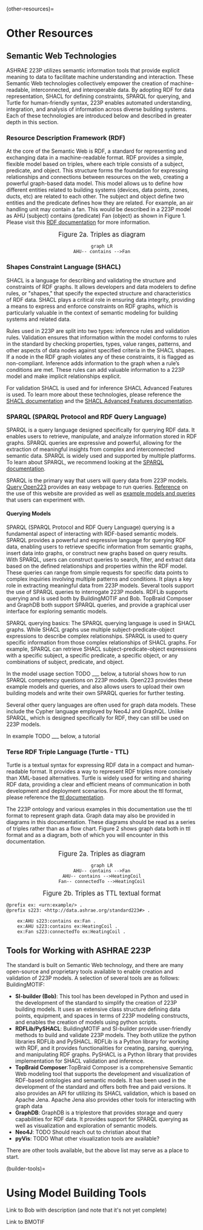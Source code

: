 (other-resources)=
# Other Resources

## Semantic Web Technologies

ASHRAE 223P utilizes semantic information tools that provide explicit meaning to data to facilitate machine understanding and interaction. These Semantic Web technologies collectively empower the creation of machine-readable, interconnected, and interoperable data. By adopting RDF for data representation, SHACL for defining constraints, SPARQL for querying, and Turtle for human-friendly syntax, 223P enables automated understanding, integration, and analysis of information across diverse building systems. Each of these technologies are introduced below and described in greater depth in this section.

### Resource Description Framework (RDF)

At the core of the Semantic Web is RDF, a standard for representing and exchanging data in a machine-readable format. RDF provides a simple, flexible model based on triples, where each triple consists of a subject, predicate, and object. This structure forms the foundation for expressing relationships and connections between resources on the web, creating a powerful graph-based data model.  This model allows us to define how different entities related to building systems (devices, data points, zones, ducts, etc) are related to each other. The subject and object define two entities and the predicate defines how they are related. For example, an air handling unit may contain a fan. This would be described in a 223P model as AHU (subject) contains (predicate) Fan (object) as shown in Figure 1. Please visit this [RDF documentation](https://www.w3.org/TR/rdf11-concepts/) for more information.

<div align="center">

<span style="font-size: larger;">Figure 2a. Triples as diagram</span>

```{mermaid}
graph LR
AHU-- contains -->Fan
```

</div>

<!--- Mermaid is not fully supported by github pages and jupyterlab, but in the future it should be. We may be able to create figures like this
```mermaid
---
title: Figure 1. Simple Triple
---
graph LR
    AHU-- contains - ->Fan
``` --->

### Shapes Constraint Language (SHACL)

SHACL is a language for describing and validating the structure and constraints of RDF graphs. It allows developers and data modelers to define rules, or "shapes," that specify the expected structure and characteristics of RDF data. SHACL plays a critical role in ensuring data integrity, providing a means to express and enforce constraints on RDF graphs, which is particularly valuable in the context of semantic modeling for building systems and related data.

Rules used in 223P are split into two types: inference rules and validation rules. Validation ensures that information within the model conforms to rules in the standard by checking properties, types, value ranges, patterns, and other aspects of data nodes against specified criteria in the SHACL shapes. If a node in the RDF graph violates any of these constraints, it is flagged as non-compliant. Inference adds information to the graph when a rule’s conditions are met. These rules can add valuable information to a 223P model and make implicit relationships explicit.

For validation SHACL is used and for inference SHACL Advanced Features is used. To learn more about these technologies, please reference the [SHACL documentation](https://www.w3.org/TR/shacl/) and the [SHACL Advanced Features documentation](https://w3c.github.io/shacl/shacl-af/).

### SPARQL (SPARQL Protocol and RDF Query Language)

SPARQL is a query language designed specifically for querying RDF data. It enables users to retrieve, manipulate, and analyze information stored in RDF graphs. SPARQL queries are expressive and powerful, allowing for the extraction of meaningful insights from complex and interconnected semantic data. SPARQL is widely used and supported by multiple platforms. To learn about SPARQL, we recommend looking at the [SPARQL documentation](https://www.w3.org/TR/sparql11-query/).

SPARQL is the primary way that users will query data from 223P models. [Query Open223](https://query.open223.info/?url=ontologies%2F223p.ttl) provides an easy webpage to run queries. [Reference](../reference/223-query) on the use of this website are provided as well as [example models and queries](example-models) that users can experiment with.

#### Querying Models

SPARQL (SPARQL Protocol and RDF Query Language) querying is a fundamental aspect of interacting with RDF-based semantic models. SPARQL provides a powerful and expressive language for querying RDF data, enabling users to retrieve specific information from semantic graphs, insert data into graphs, or construct new graphs based on query results. With SPARQL, users can construct queries to search, filter, and extract data based on the defined relationships and properties within the RDF model. These queries can range from simple requests for specific data points to complex inquiries involving multiple patterns and conditions. It plays a key role in extracting meaningful data from 223P models. Several tools support the use of SPARQL queries to interrogate 223P models. RDFLib supports querying and is used both by BuildingMOTIF and Bob. TopBraid Composer and GraphDB both support SPARQL queries, and provide a graphical user interface for exploring semantic models.

SPARQL querying basics: The SPARQL querying language is used in SHACL graphs. While SHACL graphs use multiple subject-predicate-object expressions to describe complex relationships. SPARQL is used to query specific information from those complex relationships of SHACL graphs. For example, SPARQL can retrieve SHACL subject-predicate-object expressions with a specific subject, a specific predicate, a specific object, or any combinations of subject, predicate, and object.

In the model usage section TODO ___ below, a tutorial shows how to run SPARQL competency questions on 223P models. Open223 provides these example models and queries, and also allows users to upload their own building models and write their own SPARQL queries for further testing.

Several other query languages are often used for graph data models. These include the Cypher language employed by Neo4J and GraphQL. Unlike SPARQL, which is designed specifically for RDF, they can still be used on 223P models.

In example TODO ___ below, a tutorial

### Terse RDF Triple Language (Turtle - TTL)

Turtle is a textual syntax for expressing RDF data in a compact and human-readable format. It provides a way to represent RDF triples more concisely than XML-based alternatives. Turtle is widely used for writing and sharing RDF data, providing a clear and efficient means of communication in both development and deployment scenarios. For more about the ttl format, please reference the [ttl documentation](https://www.w3.org/TR/turtle/).

The 223P ontology and various examples in this documentation use the ttl format to represent graph data. Graph data may also be provided in diagrams in this documentation. These diagrams should be read as a series of triples rather than as a flow chart. Figure 2 shows graph data both in ttl format and as a diagram, both of which you will encounter in this documentation.

<div align="center">

<span style="font-size: larger;">Figure 2a. Triples as diagram</span>

</div>

<div align="center">

```{mermaid}
graph LR
AHU-- contains -->Fan
AHU-- contains -->HeatingCoil
Fan-- connectedTo -->HeatingCoil
```

</div>

<div align="center">

<span style="font-size: larger;">Figure 2b. Triples as TTL textual format</span>

</div>

```
@prefix ex: <urn:example/> .
@prefix s223: <http://data.ashrae.org/standard223#> .

    ex:AHU s223:contains ex:Fan .
    ex:AHU s223:contains ex:HeatingCoil .
    ex:Fan s223:connectedTo ex:HeatingCoil .
```

## Tools for Working with ASHRAE 223P

The standard is built on Semantic Web technology, and there are many open-source and proprietary tools available to enable creation and validation of 223P models. A selection of several tools are as follows:
BuildingMOTIF:
* **SI-builder (Bob)**: This tool has been developed in Python and used in the development of the standard to simplify the creation of 223P building models. It uses an extensive class structure defining data points, equipment, and spaces in terms of 223P modeling constructs, and enables the creation of models using python scripts.
* **RDFLib/PySHACL**:  BuildingMOTIF and SI-builder provide user-friendly methods to build and validate 223P models. They both utilize the python libraries RDFLib and PySHACL. RDFLib is a Python library for working with RDF, and it provides functionalities for creating, parsing, querying, and manipulating RDF graphs. PySHACL is a Python library that provides implementation for SHACL validation and inference.
* **TopBraid Composer**:TopBraid Composer is a comprehensive Semantic Web modeling tool that supports the development and visualization of RDF-based ontologies and semantic models. It has been used in the development of the standard and offers both free and paid versions. It also provides an API for utilizing its SHACL validation, which is based on Apache Jena. Apache Jena also provides other tools for interacting with graph data
* **GraphDB**: GraphDB is a triplestore that provides storage and query capabilities for RDF data. It provides support for SPARQL querying as well as visualization and exploration of semantic models.
* **Neo4J**: TODO Should reach out to christian about that
* **pyVis**: TODO What other visualization tools are available?

There are other tools available, but the above list may serve as a place to start.

(builder-tools)=
# Using Model Building Tools

Link to Bob with description (and note that it's not yet complete)

Link to BMOTIF